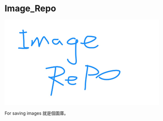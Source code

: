 # Image_Repo

![Image-Repo](https://raw.githubusercontent.com/hazel-shen/Image_Repo/main/Image_Repo.jpg)

For saving images
就是個圖庫。
